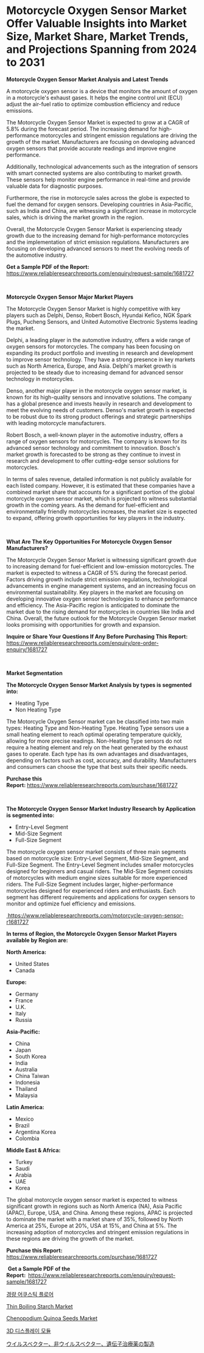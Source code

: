 <p><h1>Motorcycle Oxygen Sensor Market Offer Valuable Insights into Market Size, Market Share, Market Trends, and Projections Spanning from 2024 to 2031</h1></p><p><strong>Motorcycle Oxygen Sensor Market Analysis and Latest Trends</strong></p>
<p><p>A motorcycle oxygen sensor is a device that monitors the amount of oxygen in a motorcycle's exhaust gases. It helps the engine control unit (ECU) adjust the air-fuel ratio to optimize combustion efficiency and reduce emissions. </p><p>The Motorcycle Oxygen Sensor Market is expected to grow at a CAGR of 5.8% during the forecast period. The increasing demand for high-performance motorcycles and stringent emission regulations are driving the growth of the market. Manufacturers are focusing on developing advanced oxygen sensors that provide accurate readings and improve engine performance. </p><p>Additionally, technological advancements such as the integration of sensors with smart connected systems are also contributing to market growth. These sensors help monitor engine performance in real-time and provide valuable data for diagnostic purposes. </p><p>Furthermore, the rise in motorcycle sales across the globe is expected to fuel the demand for oxygen sensors. Developing countries in Asia-Pacific, such as India and China, are witnessing a significant increase in motorcycle sales, which is driving the market growth in the region. </p><p>Overall, the Motorcycle Oxygen Sensor Market is experiencing steady growth due to the increasing demand for high-performance motorcycles and the implementation of strict emission regulations. Manufacturers are focusing on developing advanced sensors to meet the evolving needs of the automotive industry.</p></p>
<p><strong>Get a Sample PDF of the Report:&nbsp;</strong> <a href="https://www.reliableresearchreports.com/enquiry/request-sample/1681727">https://www.reliableresearchreports.com/enquiry/request-sample/1681727</a></p>
<p>&nbsp;</p>
<p><strong>Motorcycle Oxygen Sensor Major Market Players</strong></p>
<p><p>The Motorcycle Oxygen Sensor Market is highly competitive with key players such as Delphi, Denso, Robert Bosch, Hyundai Kefico, NGK Spark Plugs, Pucheng Sensors, and United Automotive Electronic Systems leading the market. </p><p>Delphi, a leading player in the automotive industry, offers a wide range of oxygen sensors for motorcycles. The company has been focusing on expanding its product portfolio and investing in research and development to improve sensor technology. They have a strong presence in key markets such as North America, Europe, and Asia. Delphi's market growth is projected to be steady due to increasing demand for advanced sensor technology in motorcycles.</p><p>Denso, another major player in the motorcycle oxygen sensor market, is known for its high-quality sensors and innovative solutions. The company has a global presence and invests heavily in research and development to meet the evolving needs of customers. Denso's market growth is expected to be robust due to its strong product offerings and strategic partnerships with leading motorcycle manufacturers.</p><p>Robert Bosch, a well-known player in the automotive industry, offers a range of oxygen sensors for motorcycles. The company is known for its advanced sensor technology and commitment to innovation. Bosch's market growth is forecasted to be strong as they continue to invest in research and development to offer cutting-edge sensor solutions for motorcycles.</p><p>In terms of sales revenue, detailed information is not publicly available for each listed company. However, it is estimated that these companies have a combined market share that accounts for a significant portion of the global motorcycle oxygen sensor market, which is projected to witness substantial growth in the coming years. As the demand for fuel-efficient and environmentally friendly motorcycles increases, the market size is expected to expand, offering growth opportunities for key players in the industry.</p></p>
<p>&nbsp;</p>
<p><strong>What Are The Key Opportunities For Motorcycle Oxygen Sensor Manufacturers?</strong></p>
<p><p>The Motorcycle Oxygen Sensor Market is witnessing significant growth due to increasing demand for fuel-efficient and low-emission motorcycles. The market is expected to witness a CAGR of 5% during the forecast period. Factors driving growth include strict emission regulations, technological advancements in engine management systems, and an increasing focus on environmental sustainability. Key players in the market are focusing on developing innovative oxygen sensor technologies to enhance performance and efficiency. The Asia-Pacific region is anticipated to dominate the market due to the rising demand for motorcycles in countries like India and China. Overall, the future outlook for the Motorcycle Oxygen Sensor market looks promising with opportunities for growth and expansion.</p></p>
<p><strong>Inquire or Share Your Questions If Any Before Purchasing This Report:</strong> <a href="https://www.reliableresearchreports.com/enquiry/pre-order-enquiry/1681727">https://www.reliableresearchreports.com/enquiry/pre-order-enquiry/1681727</a></p>
<p>&nbsp;</p>
<p><strong>Market Segmentation</strong></p>
<p><strong>The Motorcycle Oxygen Sensor Market Analysis by types is segmented into:</strong></p>
<p><ul><li>Heating Type</li><li>Non Heating Type</li></ul></p>
<p><p>The Motorcycle Oxygen Sensor market can be classified into two main types: Heating Type and Non-Heating Type. Heating Type sensors use a small heating element to reach optimal operating temperature quickly, allowing for more precise readings. Non-Heating Type sensors do not require a heating element and rely on the heat generated by the exhaust gases to operate. Each type has its own advantages and disadvantages, depending on factors such as cost, accuracy, and durability. Manufacturers and consumers can choose the type that best suits their specific needs.</p></p>
<p><strong>Purchase this Report:&nbsp;</strong><a href="https://www.reliableresearchreports.com/purchase/1681727">https://www.reliableresearchreports.com/purchase/1681727</a></p>
<p>&nbsp;</p>
<p><strong>The Motorcycle Oxygen Sensor Market Industry Research by Application is segmented into:</strong></p>
<p><ul><li>Entry-Level Segment</li><li>Mid-Size Segment</li><li>Full-Size Segment</li></ul></p>
<p><p>The motorcycle oxygen sensor market consists of three main segments based on motorcycle size: Entry-Level Segment, Mid-Size Segment, and Full-Size Segment. The Entry-Level Segment includes smaller motorcycles designed for beginners and casual riders. The Mid-Size Segment consists of motorcycles with medium engine sizes suitable for more experienced riders. The Full-Size Segment includes larger, higher-performance motorcycles designed for experienced riders and enthusiasts. Each segment has different requirements and applications for oxygen sensors to monitor and optimize fuel efficiency and emissions.</p></p>
<p><a href="https://www.reliableresearchreports.com/motorcycle-oxygen-sensor-r1681727">&nbsp;https://www.reliableresearchreports.com/motorcycle-oxygen-sensor-r1681727</a></p>
<p><strong>In terms of Region, the Motorcycle Oxygen Sensor Market Players available by Region are:</strong></p>
<p>
    <p> <strong> North America: </strong>
        <ul>
            <li>United States</li>
            <li>Canada</li>
        </ul>
        </p> 
    <p> <strong> Europe: </strong>
        <ul>
            <li>Germany</li>
            <li>France</li>
            <li>U.K.</li>
            <li>Italy</li>
            <li>Russia</li>
        </ul>
        </p> 
    <p> <strong> Asia-Pacific: </strong>
        <ul>
            <li>China</li>
            <li>Japan</li>
            <li>South Korea</li>
            <li>India</li>
            <li>Australia</li>
            <li>China Taiwan</li>
            <li>Indonesia</li>
            <li>Thailand</li>
            <li>Malaysia</li>
        </ul>
        </p> 
    <p> <strong> Latin America: </strong>
        <ul>
            <li>Mexico</li>
            <li>Brazil</li>
            <li>Argentina Korea</li>
            <li>Colombia</li>
        </ul>
        </p> 
    <p> <strong> Middle East & Africa: </strong>
        <ul>
            <li>Turkey</li>
            <li>Saudi</li>
            <li>Arabia</li>
            <li>UAE</li>
            <li>Korea</li>
        </ul>
    </p>
    </p>
<p><p>The global motorcycle oxygen sensor market is expected to witness significant growth in regions such as North America (NA), Asia Pacific (APAC), Europe, USA, and China. Among these regions, APAC is projected to dominate the market with a market share of 35%, followed by North America at 25%, Europe at 20%, USA at 15%, and China at 5%. The increasing adoption of motorcycles and stringent emission regulations in these regions are driving the growth of the market.</p></p>
<p><strong>Purchase this Report: </strong><a href="https://www.reliableresearchreports.com/purchase/1681727">https://www.reliableresearchreports.com/purchase/1681727</a></p>
<p>&nbsp;<strong>Get a Sample PDF of the Report:&nbsp;&nbsp;</strong><a href="https://www.reliableresearchreports.com/enquiry/request-sample/1681727">https://www.reliableresearchreports.com/enquiry/request-sample/1681727</a></p>
<p><strong></strong></p>
<p><p><a href="https://github.com/Marcosoenrt565736/Market-Research-Report-List-1/blob/main/2917950114201.md">경량 어쿠스틱 플로어</a></p><p><a href="https://github.com/phuonganhit041011/Market-Research-Report-List-1/blob/main/thin-boiling-starch-market.md">Thin Boiling Starch Market</a></p><p><a href="https://github.com/nhteumcc68/Market-Research-Report-List-1/blob/main/chenopodium-quinoa-seeds-market.md">Chenopodium Quinoa Seeds Market</a></p><p><a href="https://github.com/brendon65677/Market-Research-Report-List-1/blob/main/5401676114200.md">3D 디스플레이 모듈</a></p><p><a href="https://github.com/joaejkdzgyljvo6/Market-Research-Report-List-2/blob/main/4913631127397.md">ウイルスベクター、非ウイルスベクター、遺伝子治療薬の製造</a></p></p>